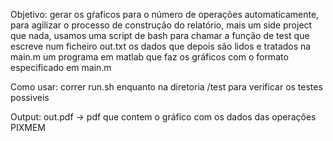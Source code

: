Objetivo: gerar os gŕaficos para o número de operações
automaticamente, para agilizar o processo de construção 
do relatório, mais um side project que nada, usamos uma
script de bash para chamar a função de test que escreve
num ficheiro out.txt os dados que depois são lidos e 
tratados na main.m um programa em matlab que faz 
os gráficos com o formato especificado em main.m

Como usar:
    correr run.sh enquanto na diretoria /test para verificar os testes possiveis

Output:
    out.pdf -> pdf que contem o gráfico com os dados das operações PIXMEM
